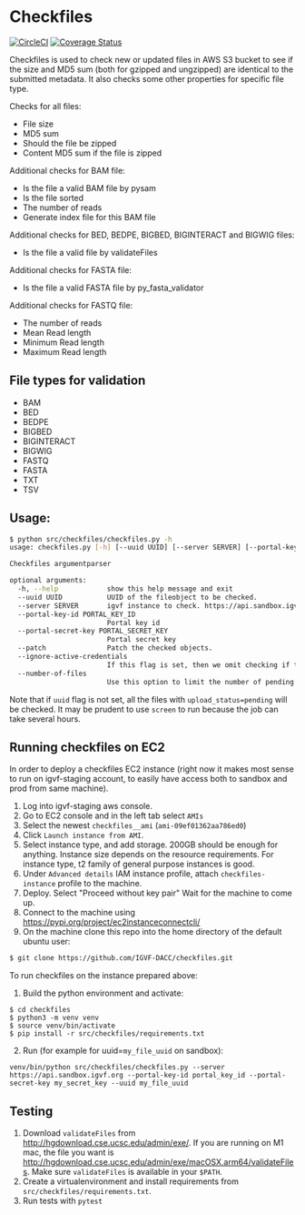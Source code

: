 # Checkfiles

[![CircleCI](https://circleci.com/gh/IGVF-DACC/checkfiles/tree/main.svg?style=svg)](https://circleci.com/gh/IGVF-DACC/checkfiles/tree/main)
[![Coverage Status](https://coveralls.io/repos/github/IGVF-DACC/checkfiles/badge.svg?branch=main&kill_cache=1)](https://coveralls.io/github/IGVF-DACC/checkfiles?branch=main)

Checkfiles is used to check new or updated files in AWS S3 bucket to see if the size and MD5 sum (both for gzipped and ungzipped) are identical to the submitted metadata. It also checks some other properties for specific file type.

Checks for all files:

- File size
- MD5 sum
- Should the file be zipped
- Content MD5 sum if the file is zipped

Additional checks for BAM file:

- Is the file a valid BAM file by pysam
- Is the file sorted
- The number of reads
- Generate index file for this BAM file

Additional checks for BED, BEDPE, BIGBED, BIGINTERACT and BIGWIG files:

- Is the file a valid file by validateFiles

Additional checks for FASTA file:

- Is the file a valid FASTA file by py_fasta_validator

Additional checks for FASTQ file:

- The number of reads
- Mean Read length
- Minimum Read length
- Maximum Read length

## File types for validation

- BAM
- BED
- BEDPE
- BIGBED
- BIGINTERACT
- BIGWIG
- FASTQ
- FASTA
- TXT
- TSV


## Usage:

```bash
$ python src/checkfiles/checkfiles.py -h
usage: checkfiles.py [-h] [--uuid UUID] [--server SERVER] [--portal-key-id PORTAL_KEY_ID] [--portal-secret-key PORTAL_SECRET_KEY] [--patch] [--ignore-active-credentials]

Checkfiles argumentparser

optional arguments:
  -h, --help            show this help message and exit
  --uuid UUID           UUID of the fileobject to be checked.
  --server SERVER       igvf instance to check. https://api.sandbox.igvf.org for example
  --portal-key-id PORTAL_KEY_ID
                        Portal key id
  --portal-secret-key PORTAL_SECRET_KEY
                        Portal secret key
  --patch               Patch the checked objects.
  --ignore-active-credentials
                        If this flag is set, then we omit checking if the file has unexpired upload credentials. There be dragons here, someone might change the underlying file after checking.
  --number-of-files
                        Use this option to limit the number of pending files to check. If unset, all the pending files will be checked.
```

Note that if `uuid` flag is not set, all the files with `upload_status=pending` will be checked. It may be prudent to use `screen` to run because the job can take several hours.

## Running checkfiles on EC2

In order to deploy a checkfiles EC2 instance (right now it makes most sense to run on igvf-staging account, to easily have access both to sandbox and prod from same machine).
1. Log into igvf-staging aws console.
2. Go to EC2 console and in the left tab select `AMIs`
3. Select the newest `checkfiles__ami` (`ami-09ef01362aa786ed0`)
4. Click `Launch instance from AMI`.
5. Select instance type, and add storage. 200GB should be enough for anything. Instance size depends on the resource requirements. For instance type, t2 family of general purpose instances is good.
6. Under `Advanced details` IAM instance profile, attach `checkfiles-instance` profile to the machine.
7. Deploy. Select "Proceed without key pair" Wait for the machine to come up.
8. Connect to the machine using https://pypi.org/project/ec2instanceconnectcli/
9. On the machine clone this repo into the home directory of the default ubuntu user:
```bash
$ git clone https://github.com/IGVF-DACC/checkfiles.git
```

To run checkfiles on the instance prepared above:
1. Build the python environment and activate:
```
$ cd checkfiles
$ python3 -m venv venv
$ source venv/bin/activate
$ pip install -r src/checkfiles/requirements.txt
```

2. Run (for example for uuid=`my_file_uuid` on sandbox):
```
venv/bin/python src/checkfiles/checkfiles.py --server https://api.sandbox.igvf.org --portal-key-id portal_key_id --portal-secret-key my_secret_key --uuid my_file_uuid
```

## Testing

1. Download `validateFiles` from http://hgdownload.cse.ucsc.edu/admin/exe/. If you are running on M1 mac, the file you want is http://hgdownload.cse.ucsc.edu/admin/exe/macOSX.arm64/validateFiles. Make sure `validateFiles` is available in your `$PATH`.
2. Create a virtualenvironment and install requirements from `src/checkfiles/requirements.txt`.
3. Run tests with `pytest`

